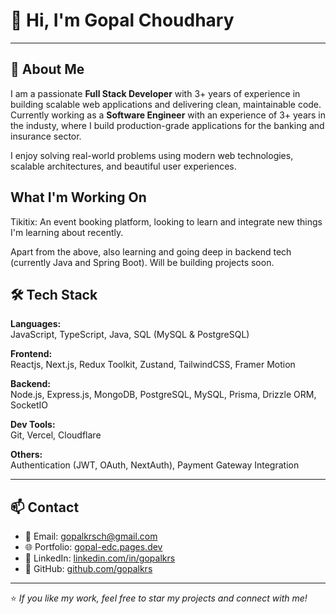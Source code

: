 # 👋 Hi, I'm Gopal Choudhary

---

## 💼 About Me

I am a passionate **Full Stack Developer** with 3+ years of experience in building scalable web applications and delivering clean, maintainable code. Currently working as a **Software Engineer** with an experience of 3+ years in the industy, where I build production-grade applications for the banking and insurance sector.

I enjoy solving real-world problems using modern web technologies, scalable architectures, and beautiful user experiences.

## What I'm Working On

Tikitix: An event booking platform, looking to learn and integrate new things I'm learning about recently.

Apart from the above, also learning and going deep in backend tech (currently Java and Spring Boot). Will be building projects soon.

## 🛠 Tech Stack

**Languages:**  
JavaScript, TypeScript, Java, SQL (MySQL & PostgreSQL)

**Frontend:**  
Reactjs, Next.js, Redux Toolkit, Zustand, TailwindCSS, Framer Motion

**Backend:**  
Node.js, Express.js, MongoDB, PostgreSQL, MySQL, Prisma, Drizzle ORM, SocketIO

**Dev Tools:**  
Git, Vercel, Cloudflare

**Others:**  
Authentication (JWT, OAuth, NextAuth), Payment Gateway Integration 

---

## 📫 Contact

- 📧 Email: [gopalkrsch@gmail.com](mailto:gopalkrsch@gmail.com)
- 🌐 Portfolio: [gopal-edc.pages.dev](https://gopal-edc.pages.dev)
- 🔗 LinkedIn: [linkedin.com/in/gopalkrs](https://linkedin.com/in/gopalkrs)
- 🐙 GitHub: [github.com/gopalkrs](https://github.com/gopalkrs)

---

⭐ _If you like my work, feel free to star my projects and connect with me!_


